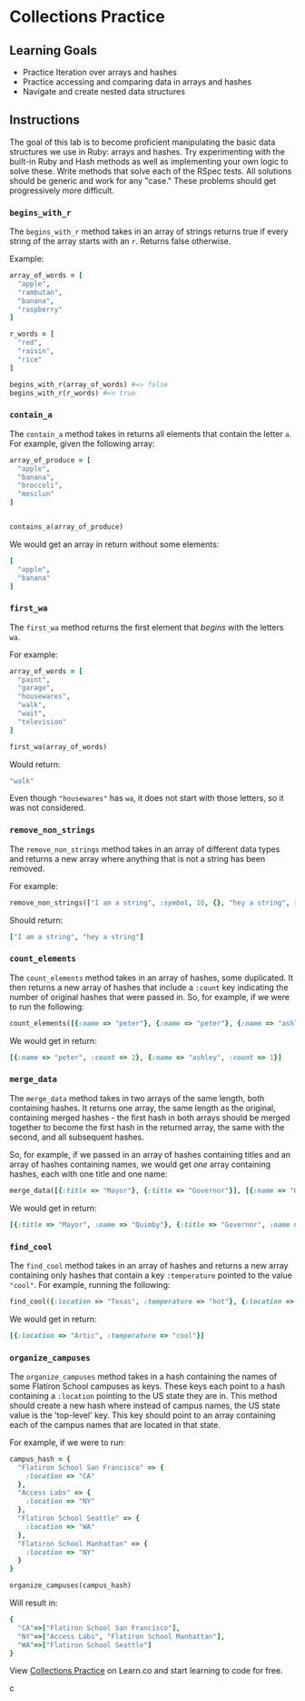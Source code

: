# Collections Practice

## Learning Goals

- Practice Iteration over arrays and hashes
- Practice accessing and comparing data in arrays and hashes
- Navigate and create nested data structures

## Instructions

The goal of this lab is to become proficient manipulating the basic data
structures we use in Ruby: arrays and hashes.  Try experimenting with the
built-in Ruby and Hash methods as well as implementing your own logic to solve
these. Write methods that solve each of the RSpec tests. All solutions should be
generic and work for any "case." These problems should get progressively more
difficult.

### `begins_with_r`

The `begins_with_r` method takes in an array of strings returns true if every
string of the array starts with an `r`. Returns false otherwise.

Example:

```ruby
array_of_words = [
  "apple",
  "rambutan",
  "banana",
  "raspberry"
]

r_words = [
  "red",
  "raisin",
  "rice"
]

begins_with_r(array_of_words) #=> false
begins_with_r(r_words) #=> true
```

### `contain_a`

The `contain_a` method takes in returns all elements that contain the letter
`a`. For example, given the following array:

```ruby
array_of_produce = [
  "apple",
  "banana",
  "broccoli",
  "mesclun"
]


contains_a(array_of_produce)
```

We would get an array in return without some elements:

```ruby
[
  "apple",
  "banana"
]
```

### `first_wa`

The `first_wa` method returns the first element that _begins_ with the letters `wa`.

For example:

```ruby
array_of_words = [
  "paint",
  "garage",
  "housewares",
  "walk",
  "wait",
  "television"
]

first_wa(array_of_words)
```

Would return:

```ruby
"walk"
```

Even though `"housewares"` has `wa`, it does not start with those letters, so it
was not considered.

### `remove_non_strings`

The `remove_non_strings` method takes in an array of different data types and
returns a new array where anything that is not a string has been removed.

For example:

```ruby
remove_non_strings(["I am a string", :symbol, 10, {}, "hey a string", []])
```

Should return:

```ruby
["I am a string", "hey a string"]
```

### `count_elements`

The `count_elements` method takes in an array of hashes, some duplicated. It then returns
a new array of hashes that include a `:count` key indicating the number
of original hashes that were passed in. So, for example, if we were to
run the following:

```ruby
count_elements([{:name => "peter"}, {:name => "peter"}, {:name => "ashley"}])
```

We would get in return:

```ruby
[{:name => "peter", :count => 2}, {:name => "ashley", :count => 1}]
```

### `merge_data`

The `merge_data` method takes in two arrays of the same length, both containing
hashes. It returns one array, the same length as the original, containing merged
hashes - the first hash in both arrays should be merged together to become the
first hash in the returned array, the same with the second, and all subsequent
hashes.

So, for example, if we passed in an array of hashes containing titles and an
array of hashes containing names, we would get _one_ array containing hashes,
each with one title and one name:

```ruby
merge_data([{:title => "Mayor"}, {:title => "Governor"}], [{:name => "Quimby"}, {:name => "Bailey"}])
```

We would get in return:

```ruby
[{:title => "Mayor", :name => "Quimby"}, {:title => "Governor", :name => "Bailey"}]
```

### `find_cool`

The `find_cool` method takes in an array of hashes and returns a new array containing only
hashes that contain a key `:temperature` pointed to the value `"cool"`. For example, running
the following:

```ruby
find_cool({:location => "Texas", :temperature => "hot"}, {:location => "Artic", :temperature => "cool"}, {:location => "New York", :temperature => "temperate"})
```

We would get in return:

```ruby
[{:location => "Artic", :temperature => "cool"}]
```

### `organize_campuses`

The `organize_campuses` method takes in a hash containing the names of some
Flatiron School campuses as keys. These keys each point to a hash containing a
`:location` pointing to the US state they are in. This method should create a
new hash where instead of campus names, the US state value is the 'top-level'
key. This key should point to an array containing each of the campus names that
are located in that state.

For example, if we were to run:

```ruby
campus_hash = {
  "Flatiron School San Francisco" => {
    :location => "CA"
  },
  "Access Labs" => {
    :location => "NY"
  },
  "Flatiron School Seattle" => {
    :location => "WA"
  },
  "Flatiron School Manhattan" => {
    :location => "NY"
  }
}

organize_campuses(campus_hash)
```

Will result in:

```ruby
{
  "CA"=>["Flatiron School San Francisco"],
  "NY"=>["Access Labs", "Flatiron School Manhattan"],
  "WA"=>["Flatiron School Seattle"]
}
```

<p data-visibility='hidden'>View <a href='https://learn.co/lessons/collections_practice_vol_2' title='Collections Practice'>Collections Practice</a> on Learn.co and start learning to code for free.</p>
c
